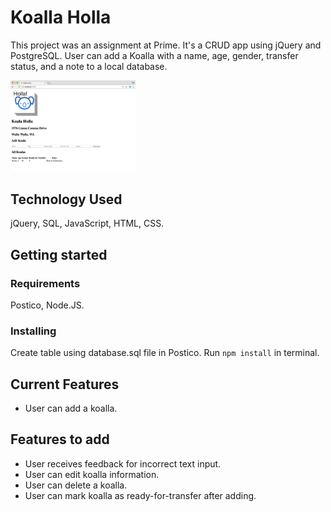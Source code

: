 # Koalla Holla
This project was an assignment at Prime. It's a CRUD app using jQuery and PostgreSQL. User can add a Koalla with a name, age, gender, transfer status, and a note to a local database.

<p>
    <img src="koalla_holla_pic.png" width="200px" />
</p>

## Technology Used
jQuery, SQL, JavaScript, HTML, CSS.

## Getting started

### Requirements
Postico, Node.JS.

### Installing
Create table using database.sql file in Postico. Run ```npm install``` in terminal.

## Current Features
* User can add a koalla.

## Features to add
* User receives feedback for incorrect text input.
* User can edit koalla information.
* User can delete a koalla.
* User can mark koalla as ready-for-transfer after adding.